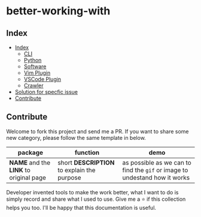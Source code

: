 # better-working-with

## Index

- [Index](#index)
  - [CLI](./README_CLI.md)
  - [Python](./README_Python.md)
  - [Software](./README_Software.md)
  - [Vim Plugin](./README_VimPlugin.md)
  - [VSCode Plugin](./README_VSCodePlugin.md)
  - [Crawler](./README_Crawler.md)
- [Solution for specfic issue](./script/)
- [Contribute](#contribute)

## Contribute

Welcome to fork this project and send me a PR. If you want to share some new category, please follow the same template in below.

| package | function | demo |
| ------- | -------- | ---- |
| **NAME** and the **LINK** to original page | short **DESCRIPTION** to explain the purpose | as possible as we can to find the `gif` or image to undestand how it works |

Developer invented tools to make the work better, what I want to do is simply record and share what I used to use.
Give me a :star: if this collection helps you too. I'll be happy that this documentation is useful.
